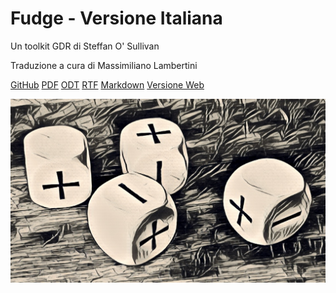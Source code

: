 <!-- _coverpage.md -->

# Fudge - Versione Italiana

Un toolkit GDR di Steffan O' Sullivan

Traduzione a cura di Massimiliano Lambertini


[GitHub](https://github.com/Italian-Translation-Alliance/fudge-ita)
[PDF](_file/f_ita.pdf)
[ODT](_file/f_ita.odt)
[RTF](_file/f_ita.rtf)
[Markdown](_file/f_ita.md)
[Versione Web](readme.md)


<!-- background image -->

![](_assets/cover.jpg)
